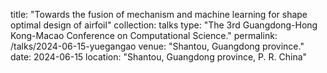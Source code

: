 title: "Towards the fusion of mechanism and machine learning for shape optimal design of airfoil"
collection: talks
type: "The 3rd Guangdong-Hong Kong-Macao Conference on Computational Science."
permalink: /talks/2024-06-15-yuegangao
venue: "Shantou, Guangdong province."
date: 2024-06-15
location: "Shantou, Guangdong province, P. R. China"
